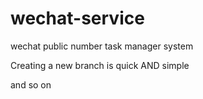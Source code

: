 
# wechat-service

wechat public number task manager system

Creating a new branch is quick AND simple

and so on

